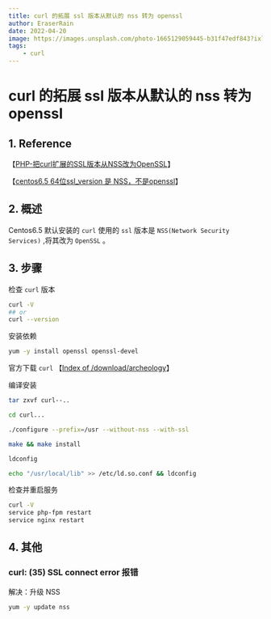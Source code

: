 ```yaml
---
title: curl 的拓展 ssl 版本从默认的 nss 转为 openssl
author: EraserRain
date: 2022-04-20
image: https://images.unsplash.com/photo-1665129059445-b31f47edf843?ixlib=rb-1.2.1&ixid=MnwxMjA3fDB8MHxwaG90by1wYWdlfHx8fGVufDB8fHx8&auto=format&fit=crop&w=1332&q=80
tags:
    - curl
---
```


# curl 的拓展 ssl 版本从默认的 nss 转为 openssl

## 1. Reference
【[PHP-把curl扩展的SSL版本从NSS改为OpenSSL](https://blog.51cto.com/happyliu/1838622)】

【[centos6.5 64位ssl_version 是 NSS，不是openssl](https://blog.51cto.com/happyliu/1838622)】
## 2. 概述
Centos6.5 默认安装的 `curl` 使用的 `ssl` 版本是 `NSS(Network Security Services)` ,将其改为 `OpenSSL` 。
## 3. 步骤
检查 `curl` 版本
```bash
curl -V
## or
curl --version
```
安装依赖
```bash
yum -y install openssl openssl-devel
```
官方下载 `curl` 【[Index of /download/archeology](http://curl.haxx.se/download/archeology/)】

编译安装
```bash
tar zxvf curl--..

cd curl...

./configure --prefix=/usr --without-nss --with-ssl

make && make install

ldconfig

echo "/usr/local/lib" >> /etc/ld.so.conf && ldconfig
```
检查并重启服务
```bash
curl -V
service php-fpm restart
service nginx restart
```
## 4. 其他
### curl: (35) SSL connect error 报错
解决：升级 NSS
```bash
yum -y update nss
```
